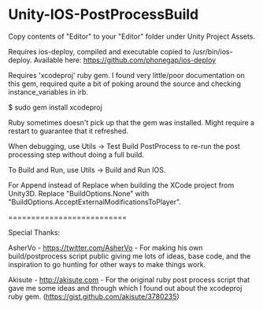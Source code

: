 Unity-IOS-PostProcessBuild
==========================

Copy contents of "Editor" to your "Editor" folder under Unity Project Assets.

Requires ios-deploy, compiled and executable copied to /usr/bin/ios-deploy. Available here:
https://github.com/phonegap/ios-deploy

Requires 'xcodeproj' ruby gem. I found very little/poor documentation on this gem, required quite a bit of poking around the source and checking instance_variables in irb.

$ sudo gem install xcodeproj

Ruby sometimes doesn't pick up that the gem was installed. Might require a restart to guarantee that it refreshed.

When debugging, use Utils -> Test Build PostProcess to re-run the post processing step without doing a full build.

To Build and Run, use Utils -> Build and Run IOS.

For Append instead of Replace when building the XCode project from Unity3D. Replace "BuildOptions.None" with "BuildOptions.AcceptExternalModificationsToPlayer".


==========================

Special Thanks:

AsherVo - https://twitter.com/AsherVo - For making his own build/postprocess script public giving me lots of ideas, base code, and the inspiration to go hunting for other ways to make things work.

Akisute - http://akisute.com - For the original ruby post process script that gave me some ideas and through which I found out about the xcodeproj ruby gem. (https://gist.github.com/akisute/3780235)
